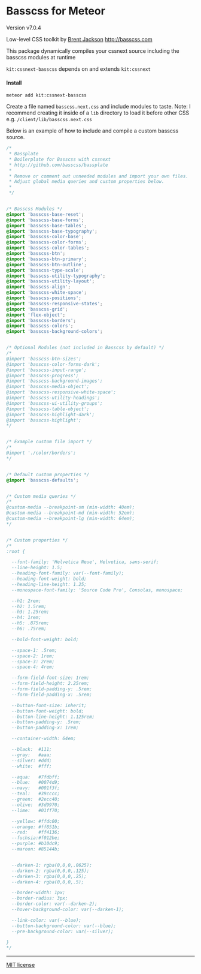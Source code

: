# Basscss for Meteor

Version v7.0.4

Low-level CSS toolkit by [Brent Jackson](https://github.com/basscss/basscss)
http://basscss.com

This package dynamically compiles your cssnext source including the basscss modules at runtime

`kit:cssnext-basscss` depends on and extends `kit:cssnext`

#### Install
```
meteor add kit:cssnext-basscss
```
Create a file named `basscss.next.css` and include modules to taste.
Note: I recommend creating it inside of a `lib` directory to load it before other CSS
e.g. `/client/lib/basscss.next.css`

Below is an example of how to include and compile a custom basscss source.

```CSS
/*
 * Bassplate
 * Boilerplate for Basscss with cssnext
 * http://github.com/basscss/bassplate
 *
 * Remove or comment out unneeded modules and import your own files.
 * Adjust global media queries and custom properties below.
 *
 */


/* Basscss Modules */
@import 'basscss-base-reset';
@import 'basscss-base-forms';
@import 'basscss-base-tables';
@import 'basscss-base-typography';
@import 'basscss-color-base';
@import 'basscss-color-forms';
@import 'basscss-color-tables';
@import 'basscss-btn';
@import 'basscss-btn-primary';
@import 'basscss-btn-outline';
@import 'basscss-type-scale';
@import 'basscss-utility-typography';
@import 'basscss-utility-layout';
@import 'basscss-align';
@import 'basscss-white-space';
@import 'basscss-positions';
@import 'basscss-responsive-states';
@import 'basscss-grid';
@import 'flex-object';
@import 'basscss-borders';
@import 'basscss-colors';
@import 'basscss-background-colors';


/* Optional Modules (not included in Basscss by default) */
/*
@import 'basscss-btn-sizes';
@import 'basscss-color-forms-dark';
@import 'basscss-input-range';
@import 'basscss-progress';
@import 'basscss-background-images';
@import 'basscss-media-object';
@import 'basscss-responsive-white-space';
@import 'basscss-utility-headings';
@import 'basscss-ui-utility-groups';
@import 'basscss-table-object';
@import 'basscss-highlight-dark';
@import 'basscss-highlight';
*/


/* Example custom file import */
/*
@import './color/borders';
*/


/* Default custom properties */
@import 'basscss-defaults';


/* Custom media queries */
/*
@custom-media --breakpoint-sm (min-width: 40em);
@custom-media --breakpoint-md (min-width: 52em);
@custom-media --breakpoint-lg (min-width: 64em);
*/


/* Custom properties */
/*
:root {

  --font-family: 'Helvetica Neue', Helvetica, sans-serif;
  --line-height: 1.5;
  --heading-font-family: var(--font-family);
  --heading-font-weight: bold;
  --heading-line-height: 1.25;
  --monospace-font-family: 'Source Code Pro', Consolas, monospace;

  --h1: 2rem;
  --h2: 1.5rem;
  --h3: 1.25rem;
  --h4: 1rem;
  --h5: .875rem;
  --h6: .75rem;

  --bold-font-weight: bold;

  --space-1: .5rem;
  --space-2: 1rem;
  --space-3: 2rem;
  --space-4: 4rem;

  --form-field-font-size: 1rem;
  --form-field-height: 2.25rem;
  --form-field-padding-y: .5rem;
  --form-field-padding-x: .5rem;

  --button-font-size: inherit;
  --button-font-weight: bold;
  --button-line-height: 1.125rem;
  --button-padding-y: .5rem;
  --button-padding-x: 1rem;

  --container-width: 64em;

  --black:  #111;
  --gray:   #aaa;
  --silver: #ddd;
  --white:  #fff;

  --aqua:   #7fdbff;
  --blue:   #0074d9;
  --navy:   #001f3f;
  --teal:   #39cccc;
  --green:  #2ecc40;
  --olive:  #3d9970;
  --lime:   #01ff70;

  --yellow: #ffdc00;
  --orange: #ff851b;
  --red:    #ff4136;
  --fuchsia:#f012be;
  --purple: #b10dc9;
  --maroon: #85144b;


  --darken-1: rgba(0,0,0,.0625);
  --darken-2: rgba(0,0,0,.125);
  --darken-3: rgba(0,0,0,.25);
  --darken-4: rgba(0,0,0,.5);

  --border-width: 1px;
  --border-radius: 3px;
  --border-color: var(--darken-2);
  --hover-background-color: var(--darken-1);

  --link-color: var(--blue);
  --button-background-color: var(--blue);
  --pre-background-color: var(--silver);

}
*/
```

---

[MIT license](http://opensource.org/licenses/MIT)